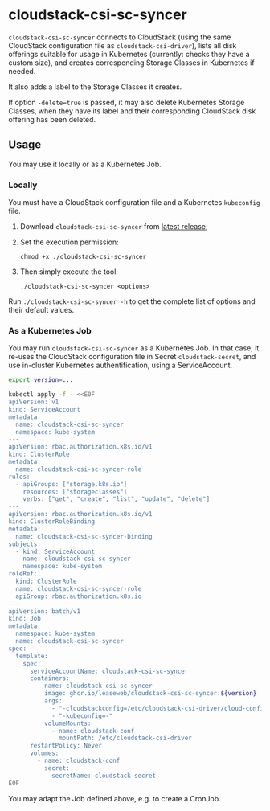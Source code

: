 # cloudstack-csi-sc-syncer

`cloudstack-csi-sc-syncer` connects to CloudStack (using the same CloudStack
configuration file as `cloudstack-csi-driver`), lists all disk offerings
suitable for usage in Kubernetes (currently: checks they have a custom size),
and creates corresponding Storage Classes in Kubernetes if needed.

It also adds a label to the Storage Classes it creates.

If option `-delete=true` is passed, it may also delete Kubernetes Storage
Classes, when they have its label and their corresponding CloudStack disk
offering has been deleted.

## Usage

You may use it locally or as a Kubernetes Job.

### Locally

You must have a CloudStack configuration file and a Kubernetes `kubeconfig`
file.

1. Download `cloudstack-csi-sc-syncer` from [latest release](https://github.com/leaseweb/cloudstack-csi-driver/releases/latest/);

1. Set the execution permission:

   ```
   chmod +x ./cloudstack-csi-sc-syncer
   ```

1. Then simply execute the tool:

   ```
   ./cloudstack-csi-sc-syncer <options>
   ```

Run `./cloudstack-csi-sc-syncer -h` to get the complete list of options and their default values.

### As a Kubernetes Job

You may run `cloudstack-csi-sc-syncer` as a Kubernetes Job. In that case, it
re-uses the CloudStack configuration file in Secret `cloudstack-secret`, and use
in-cluster Kubernetes authentification, using a ServiceAccount.

```sh
export version=...

kubectl apply -f - <<E0F
apiVersion: v1
kind: ServiceAccount
metadata:
  name: cloudstack-csi-sc-syncer
  namespace: kube-system
---
apiVersion: rbac.authorization.k8s.io/v1
kind: ClusterRole
metadata:
  name: cloudstack-csi-sc-syncer-role
rules:
  - apiGroups: ["storage.k8s.io"]
    resources: ["storageclasses"]
    verbs: ["get", "create", "list", "update", "delete"]
---
apiVersion: rbac.authorization.k8s.io/v1
kind: ClusterRoleBinding
metadata:
  name: cloudstack-csi-sc-syncer-binding
subjects:
  - kind: ServiceAccount
    name: cloudstack-csi-sc-syncer
    namespace: kube-system
roleRef:
  kind: ClusterRole
  name: cloudstack-csi-sc-syncer-role
  apiGroup: rbac.authorization.k8s.io
---
apiVersion: batch/v1
kind: Job
metadata:
  namespace: kube-system
  name: cloudstack-csi-sc-syncer
spec:
  template:
    spec:
      serviceAccountName: cloudstack-csi-sc-syncer
      containers:
        - name: cloudstack-csi-sc-syncer
          image: ghcr.io/leaseweb/cloudstack-csi-sc-syncer:${version}
          args:
            - "-cloudstackconfig=/etc/cloudstack-csi-driver/cloud-config"
            - "-kubeconfig=-"
          volumeMounts:
            - name: cloudstack-conf
              mountPath: /etc/cloudstack-csi-driver
      restartPolicy: Never
      volumes:
        - name: cloudstack-conf
          secret:
            secretName: cloudstack-secret
E0F
```

You may adapt the Job defined above, e.g. to create a CronJob.
